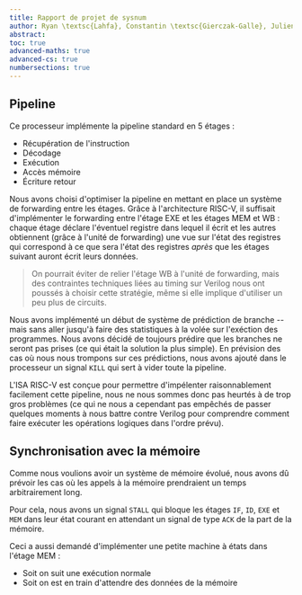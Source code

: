 ```yaml
---
title: Rapport de projet de sysnum
author: Ryan \textsc{Lahfa}, Constantin \textsc{Gierczak-Galle}, Julien \textsc{Marquet}, Gabriel \textsc{Doriath Döhler}
abstract: 
toc: true
advanced-maths: true
advanced-cs: true
numbersections: true
---
```


## Pipeline

Ce processeur implémente la pipeline standard en 5 étages :
 * Récupération de l'instruction
 * Décodage
 * Exécution
 * Accès mémoire
 * Écriture retour

Nous avons choisi d'optimiser la pipeline en mettant en place un système de
forwarding entre les étages.
Grâce à l'architecture RISC-V, il suffisait d'implémenter le forwarding entre l'étage EXE
et les étages MEM et WB : chaque étage déclare l'éventuel registre dans lequel il écrit
et les autres obtiennent (grâce à l'unité de forwarding) une vue sur l'état des registres
qui correspond à ce que sera l'état des registres _après_ que les étages suivant
auront écrit leurs données.

> On pourrait éviter de relier l'étage WB à l'unité de forwarding,
> mais des contraintes techniques liées au timing sur Verilog nous ont poussés
> à choisir cette stratégie, même si elle implique d'utiliser un peu plus
> de circuits.

Nous avons implémenté un début de système de prédiction de branche -- mais sans aller
jusqu'à faire des statistiques à la volée sur l'exéction des programmes.
Nous avons décidé de toujours prédire que les branches ne seront pas prises
(ce qui était la solution la plus simple).
En prévision des cas où nous nous trompons sur ces prédictions, nous avons
ajouté dans le processeur un signal `KILL` qui sert à vider toute la pipeline.

L'ISA RISC-V est conçue pour permettre d'impélenter raisonnablement facilement
cette pipeline, nous ne nous sommes donc pas heurtés à de trop gros problèmes
(ce qui ne nous a cependant pas empêchés de passer quelques moments à nous
battre contre Verilog pour comprendre comment faire exécuter les opérations
logiques dans l'ordre prévu).

## Synchronisation avec la mémoire

Comme nous voulions avoir un système de mémoire évolué, nous avons dû
prévoir les cas où les appels à la mémoire prendraient un temps
arbitrairement long.

Pour cela, nous avons un signal `STALL` qui bloque les étages `IF`, `ID`,
`EXE` et `MEM` dans leur état courant en attendant un signal de type `ACK`
de la part de la mémoire.

Ceci a aussi demandé d'implémenter une petite machine à états dans l'étage MEM :
 * Soit on suit une exécution normale
 * Soit on est en train d'attendre des données de la mémoire

